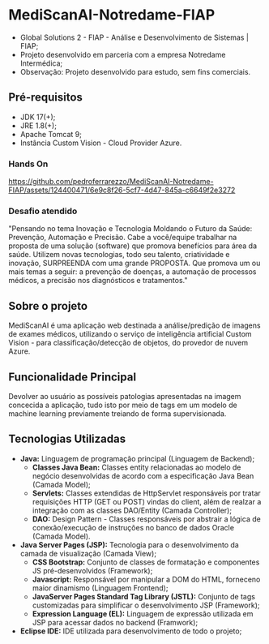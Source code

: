 # MediScanAI-Notredame-FIAP

- Global Solutions 2 - FIAP - Análise e Desenvolvimento de Sistemas | FIAP;
- Projeto desenvolvido em parceria com a empresa Notredame Intermédica;
- Observação: Projeto desenvolvido para estudo, sem fins comerciais.

## Pré-requisitos

- JDK 17(+);
- JRE 1.8(+);
- Apache Tomcat 9;
- Instância Custom Vision - Cloud Provider Azure.

### Hands On

https://github.com/pedroferrarezzo/MediScanAI-Notredame-FIAP/assets/124400471/6e9c8f26-5cf7-4d47-845a-c6649f2e3272

### Desafio atendido

"Pensando no tema Inovação e Tecnologia Moldando o Futuro da Saúde: Prevenção, Automação e Precisão. Cabe a você/equipe trabalhar na proposta de uma solução (software) que promova benefícios para área da saúde. Utilizem novas tecnologias, todo seu talento, criatividade e inovação, SURPREENDA com uma grande PROPOSTA. Que promova um ou mais temas a seguir: a prevenção de doenças, a automação de processos médicos, a precisão nos diagnósticos e tratamentos."

## Sobre o projeto

MediScanAI é uma aplicação web destinada a análise/predição de imagens de exames médicos, utilizando o serviço de inteligência artificial Custom Vision - para classificação/detecção de objetos, do provedor de nuvem Azure.

## Funcionalidade Principal

Devolver ao usuário as possíveis patologias apresentadas na imagem concecida a aplicação, tudo isto por meio de tags em um modelo de machine learning previamente treiando de forma supervisionada.

## Tecnologias Utilizadas

- **Java:** Linguagem de programação principal (Linguagem de Backend);
  - **Classes Java Bean:** Classes entity relacionadas ao modelo de negócio desenvolvidas de acordo com a especificação Java Bean (Camada Model);
  - **Servlets:** Classes extendidas de HttpServlet responsáveis por tratar requisições HTTP (GET ou POST) vindas do client, além de realzar a integração com as classes DAO/Entity (Camada Controller);
  - **DAO:** Design Pattern - Classes responsáveis por abstrair a lógica de conexão/execução de instruções no banco de dados Oracle (Camada Model).
- **Java Server Pages (JSP):** Tecnologia para o desenvolvimento da camada de visualização (Camada View);
  - **CSS Bootstrap:** Conjunto de classes de formatação e componentes JS pré-desenvolvidos (Framework);
  - **Javascript:** Responsável por manipular a DOM do HTML, forneceno maior dinamismo (Linguagem Frontend);
  - **JavaServer Pages Standard Tag Library (JSTL):** Conjunto de tags customizadas para simplificar o desenvolvimento JSP (Framework);
  - **Expression Language (EL):** Linguagem de expressão utilizada em JSP para acessar dados no backend (Framwork);
- **Eclipse IDE:** IDE utilizada para desenvolvimento de todo o projeto;
